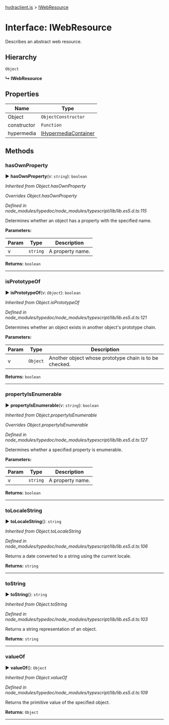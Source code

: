 [hydraclient.js](../README.md) > [IWebResource](../interfaces/iwebresource.md)



# Interface: IWebResource


Describes an abstract web resource.

## Hierarchy


 `Object`

**↳ IWebResource**








## Properties

| Name  | Type                
| ------ | ------------------- 
| Object | `ObjectConstructor`
| constructor | `Function`
| hypermedia | [IHypermediaContainer](ihypermediacontainer.md)


## Methods
<a id="hasownproperty"></a>

###  hasOwnProperty

► **hasOwnProperty**(v: *`string`*): `boolean`




*Inherited from Object.hasOwnProperty*

*Overrides Object.hasOwnProperty*

*Defined in node_modules/typedoc/node_modules/typescript/lib/lib.es5.d.ts:115*



Determines whether an object has a property with the specified name.


**Parameters:**

| Param  | Type                | Description  |
| ------ | ------------------- | ------------ |
| v | `string` | A property name. |





**Returns:** `boolean`





___

<a id="isprototypeof"></a>

###  isPrototypeOf

► **isPrototypeOf**(v: *`Object`*): `boolean`




*Inherited from Object.isPrototypeOf*

*Defined in node_modules/typedoc/node_modules/typescript/lib/lib.es5.d.ts:121*



Determines whether an object exists in another object's prototype chain.


**Parameters:**

| Param  | Type                | Description  |
| ------ | ------------------- | ------------ |
| v | `Object` | Another object whose prototype chain is to be checked. |





**Returns:** `boolean`





___

<a id="propertyisenumerable"></a>

###  propertyIsEnumerable

► **propertyIsEnumerable**(v: *`string`*): `boolean`




*Inherited from Object.propertyIsEnumerable*

*Overrides Object.propertyIsEnumerable*

*Defined in node_modules/typedoc/node_modules/typescript/lib/lib.es5.d.ts:127*



Determines whether a specified property is enumerable.


**Parameters:**

| Param  | Type                | Description  |
| ------ | ------------------- | ------------ |
| v | `string` | A property name. |





**Returns:** `boolean`





___

<a id="tolocalestring"></a>

###  toLocaleString

► **toLocaleString**(): `string`




*Inherited from Object.toLocaleString*

*Defined in node_modules/typedoc/node_modules/typescript/lib/lib.es5.d.ts:106*



Returns a date converted to a string using the current locale.




**Returns:** `string`





___

<a id="tostring"></a>

###  toString

► **toString**(): `string`




*Inherited from Object.toString*

*Defined in node_modules/typedoc/node_modules/typescript/lib/lib.es5.d.ts:103*



Returns a string representation of an object.




**Returns:** `string`





___

<a id="valueof"></a>

###  valueOf

► **valueOf**(): `Object`




*Inherited from Object.valueOf*

*Defined in node_modules/typedoc/node_modules/typescript/lib/lib.es5.d.ts:109*



Returns the primitive value of the specified object.




**Returns:** `Object`





___


